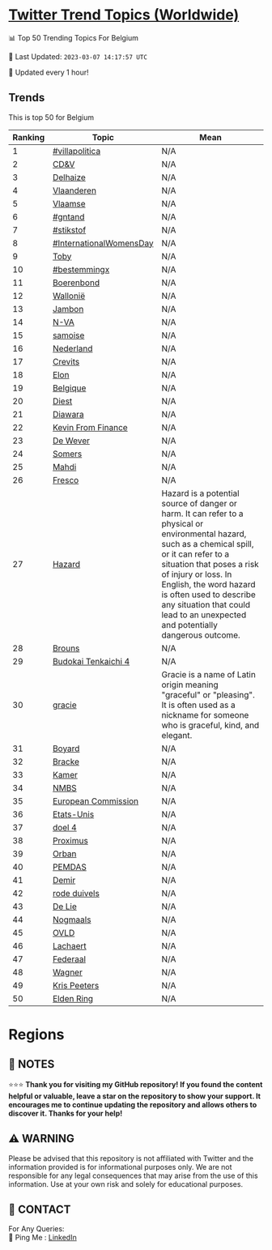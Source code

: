 [Twitter Trend Topics (Worldwide)](https://github.com/ErcinDedeoglu/Twitter-Trend-Topics)
==========


📊 Top 50 Trending Topics For Belgium

📆 Last Updated: `2023-03-07 14:17:57 UTC`

🔧 Updated every 1 hour!


## Trends

This is top 50 for Belgium

| Ranking | Topic | Mean |
| ------- | ------------ | ------------ |
| 1 | [#villapolitica](http://twitter.com/search?q=%23villapolitica) | N/A |
| 2 | [CD&V](http://twitter.com/search?q=CD%26V) | N/A |
| 3 | [Delhaize](http://twitter.com/search?q=Delhaize) | N/A |
| 4 | [Vlaanderen](http://twitter.com/search?q=Vlaanderen) | N/A |
| 5 | [Vlaamse](http://twitter.com/search?q=Vlaamse) | N/A |
| 6 | [#gntand](http://twitter.com/search?q=%23gntand) | N/A |
| 7 | [#stikstof](http://twitter.com/search?q=%23stikstof) | N/A |
| 8 | [#InternationalWomensDay](http://twitter.com/search?q=%23InternationalWomensDay) | N/A |
| 9 | [Toby](http://twitter.com/search?q=Toby) | N/A |
| 10 | [#bestemmingx](http://twitter.com/search?q=%23bestemmingx) | N/A |
| 11 | [Boerenbond](http://twitter.com/search?q=Boerenbond) | N/A |
| 12 | [Wallonië](http://twitter.com/search?q=Walloni%c3%ab) | N/A |
| 13 | [Jambon](http://twitter.com/search?q=Jambon) | N/A |
| 14 | [N-VA](http://twitter.com/search?q=N-VA) | N/A |
| 15 | [samoise](http://twitter.com/search?q=samoise) | N/A |
| 16 | [Nederland](http://twitter.com/search?q=Nederland) | N/A |
| 17 | [Crevits](http://twitter.com/search?q=Crevits) | N/A |
| 18 | [Elon](http://twitter.com/search?q=Elon) | N/A |
| 19 | [Belgique](http://twitter.com/search?q=Belgique) | N/A |
| 20 | [Diest](http://twitter.com/search?q=Diest) | N/A |
| 21 | [Diawara](http://twitter.com/search?q=Diawara) | N/A |
| 22 | [Kevin From Finance](http://twitter.com/search?q=Kevin+From+Finance) | N/A |
| 23 | [De Wever](http://twitter.com/search?q=De+Wever) | N/A |
| 24 | [Somers](http://twitter.com/search?q=Somers) | N/A |
| 25 | [Mahdi](http://twitter.com/search?q=Mahdi) | N/A |
| 26 | [Fresco](http://twitter.com/search?q=Fresco) | N/A |
| 27 | [Hazard](http://twitter.com/search?q=Hazard) | Hazard is a potential source of danger or harm. It can refer to a physical or environmental hazard, such as a chemical spill, or it can refer to a situation that poses a risk of injury or loss. In English, the word hazard is often used to describe any situation that could lead to an unexpected and potentially dangerous outcome. |
| 28 | [Brouns](http://twitter.com/search?q=Brouns) | N/A |
| 29 | [Budokai Tenkaichi 4](http://twitter.com/search?q=Budokai+Tenkaichi+4) | N/A |
| 30 | [gracie](http://twitter.com/search?q=gracie) | Gracie is a name of Latin origin meaning "graceful" or "pleasing". It is often used as a nickname for someone who is graceful, kind, and elegant. |
| 31 | [Boyard](http://twitter.com/search?q=Boyard) | N/A |
| 32 | [Bracke](http://twitter.com/search?q=Bracke) | N/A |
| 33 | [Kamer](http://twitter.com/search?q=Kamer) | N/A |
| 34 | [NMBS](http://twitter.com/search?q=NMBS) | N/A |
| 35 | [European Commission](http://twitter.com/search?q=European+Commission) | N/A |
| 36 | [Etats-Unis](http://twitter.com/search?q=Etats-Unis) | N/A |
| 37 | [doel 4](http://twitter.com/search?q=doel+4) | N/A |
| 38 | [Proximus](http://twitter.com/search?q=Proximus) | N/A |
| 39 | [Orban](http://twitter.com/search?q=Orban) | N/A |
| 40 | [PEMDAS](http://twitter.com/search?q=PEMDAS) | N/A |
| 41 | [Demir](http://twitter.com/search?q=Demir) | N/A |
| 42 | [rode duivels](http://twitter.com/search?q=rode+duivels) | N/A |
| 43 | [De Lie](http://twitter.com/search?q=De+Lie) | N/A |
| 44 | [Nogmaals](http://twitter.com/search?q=Nogmaals) | N/A |
| 45 | [OVLD](http://twitter.com/search?q=OVLD) | N/A |
| 46 | [Lachaert](http://twitter.com/search?q=Lachaert) | N/A |
| 47 | [Federaal](http://twitter.com/search?q=Federaal) | N/A |
| 48 | [Wagner](http://twitter.com/search?q=Wagner) | N/A |
| 49 | [Kris Peeters](http://twitter.com/search?q=Kris+Peeters) | N/A |
| 50 | [Elden Ring](http://twitter.com/search?q=Elden+Ring) | N/A |



# Regions




## 📝 NOTES

⭐⭐⭐ **Thank you for visiting my GitHub repository! If you found the content helpful or valuable, leave a star on the repository to show your support. It encourages me to continue updating the repository and allows others to discover it. Thanks for your help!**


## ⚠️ WARNING

Please be advised that this repository is not affiliated with Twitter and the information provided is for informational purposes only. We are not responsible for any legal consequences that may arise from the use of this information. Use at your own risk and solely for educational purposes.


## 📨 CONTACT

 For Any Queries:  
            🏓 Ping Me : [LinkedIn](https://www.linkedin.com/in/ercindedeoglu/)
